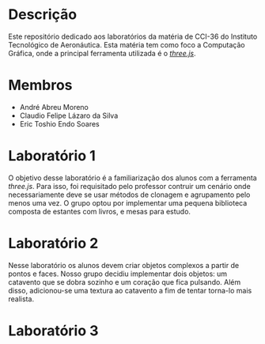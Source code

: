 # Descrição

Este repositório dedicado aos laboratórios da matéria de CCI-36 do Instituto Tecnológico de Aeronáutica.
Esta matéria tem como foco a Computação Gráfica, onde a principal ferramenta utilizada é o [*three.js*](https://threejs.org).

# Membros

* André Abreu Moreno 
* Claudio Felipe Lázaro da Silva
* Eric Toshio Endo Soares

# Laboratório 1

O objetivo desse laboratório é a familiarização dos alunos com a ferramenta *three.js*. Para isso, foi requisitado pelo professor contruir um cenário onde necessariamente deve se usar métodos de clonagem e agrupamento pelo menos uma vez. O grupo optou por implementar uma pequena biblioteca composta de estantes com livros, e mesas para estudo.

# Laboratório 2

Nesse laboratório os alunos devem criar objetos complexos a partir de pontos e faces. Nosso grupo decidiu implementar dois objetos: um catavento que se dobra sozinho e um coração que fica pulsando. Além disso, adicionou-se uma textura ao catavento a fim de tentar torna-lo mais realista.

# Laboratório 3
 